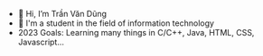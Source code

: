 - 👋 Hi, I’m Trần Văn Dũng
- 🌱 I'm a student in the field of information technology
- 2023 Goals: Learning many things in C/C++, Java, HTML, CSS, Javascript...

<!---
trandung09/trandung09 is a ✨ special ✨ repository because its `README.md` (this file) appears on your GitHub profile.
You can click the Preview link to take a look at your changes.
--->
